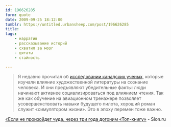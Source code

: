 ```yaml
---
id: 196626285
form: quote
date: 2009-09-25 18:12:00
tumblr: https://untitled.urbansheep.com/post/196626285
title: 
tags:
    - нарратив
    - рассказывание историй
    - схватил за мозг
    - цитаты
    - стайность

---
```


<blockquote>
Я недавно прочитал об <a href="http://www.nkj.ru/archive/articles/16273/">исследовании канадских ученых</a>, которые изучали влияние художественной литературы на сознание человека. И они предъявляют убедительные факты: люди начинают активнее социализироваться под влиянием чтения. Так же как обучение на авиационном тренажере позволяет усовершенствовать навыки будущего пилота, хороший роман служит «симулятором жизни». Это в эпоху перемен тоже важно.
</blockquote>

<a href="http://www.slon.ru/articles/121864/">«Если не произойдет чуда, через три года догоним «Топ-книгу»</a> - Slon.ru
